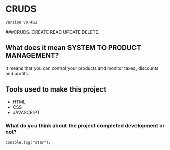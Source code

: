 # CRUDS
```
Version v0.462
```
###CRUDS. CREATE READ UPDATE DELETE.

## What does it mean SYSTEM TO PRODUCT MANAGEMENT?

It means that you can control your products and monitor taxes, discounts and profits.

## Tools used to make this project
- HTML
- CSS
- JAVASCRIPT

### What do you think about the project completed development or not?
```
console.log("star");
```
